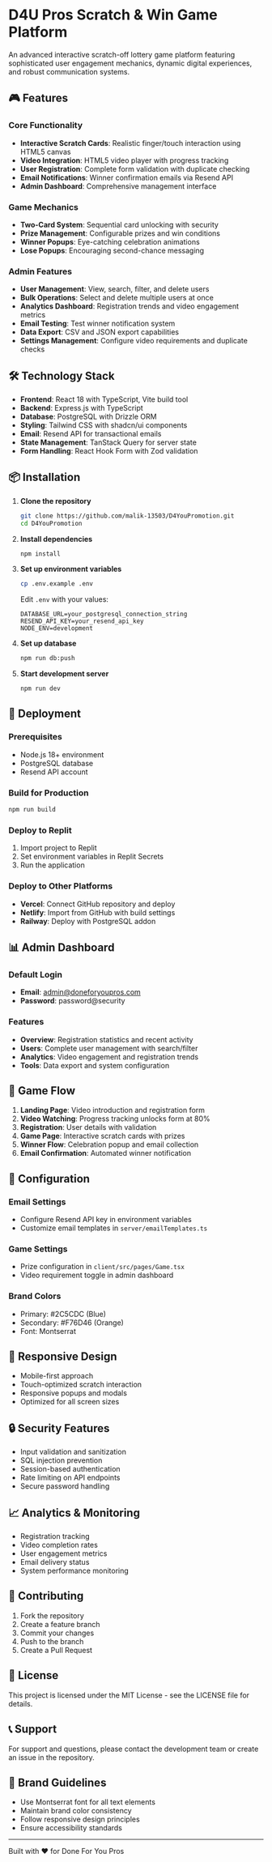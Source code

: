 # D4U Pros Scratch & Win Game Platform

An advanced interactive scratch-off lottery game platform featuring sophisticated user engagement mechanics, dynamic digital experiences, and robust communication systems.

## 🎮 Features

### Core Functionality
- **Interactive Scratch Cards**: Realistic finger/touch interaction using HTML5 canvas
- **Video Integration**: HTML5 video player with progress tracking
- **User Registration**: Complete form validation with duplicate checking
- **Email Notifications**: Winner confirmation emails via Resend API
- **Admin Dashboard**: Comprehensive management interface

### Game Mechanics
- **Two-Card System**: Sequential card unlocking with security
- **Prize Management**: Configurable prizes and win conditions
- **Winner Popups**: Eye-catching celebration animations
- **Lose Popups**: Encouraging second-chance messaging

### Admin Features
- **User Management**: View, search, filter, and delete users
- **Bulk Operations**: Select and delete multiple users at once
- **Analytics Dashboard**: Registration trends and video engagement metrics
- **Email Testing**: Test winner notification system
- **Data Export**: CSV and JSON export capabilities
- **Settings Management**: Configure video requirements and duplicate checks

## 🛠 Technology Stack

- **Frontend**: React 18 with TypeScript, Vite build tool
- **Backend**: Express.js with TypeScript
- **Database**: PostgreSQL with Drizzle ORM
- **Styling**: Tailwind CSS with shadcn/ui components
- **Email**: Resend API for transactional emails
- **State Management**: TanStack Query for server state
- **Form Handling**: React Hook Form with Zod validation

## 📦 Installation

1. **Clone the repository**
   ```bash
   git clone https://github.com/malik-13503/D4YouPromotion.git
   cd D4YouPromotion
   ```

2. **Install dependencies**
   ```bash
   npm install
   ```

3. **Set up environment variables**
   ```bash
   cp .env.example .env
   ```
   
   Edit `.env` with your values:
   ```
   DATABASE_URL=your_postgresql_connection_string
   RESEND_API_KEY=your_resend_api_key
   NODE_ENV=development
   ```

4. **Set up database**
   ```bash
   npm run db:push
   ```

5. **Start development server**
   ```bash
   npm run dev
   ```

## 🚀 Deployment

### Prerequisites
- Node.js 18+ environment
- PostgreSQL database
- Resend API account

### Build for Production
```bash
npm run build
```

### Deploy to Replit
1. Import project to Replit
2. Set environment variables in Replit Secrets
3. Run the application

### Deploy to Other Platforms
- **Vercel**: Connect GitHub repository and deploy
- **Netlify**: Import from GitHub with build settings
- **Railway**: Deploy with PostgreSQL addon

## 📊 Admin Dashboard

### Default Login
- **Email**: admin@doneforyoupros.com
- **Password**: password@security

### Features
- **Overview**: Registration statistics and recent activity
- **Users**: Complete user management with search/filter
- **Analytics**: Video engagement and registration trends
- **Tools**: Data export and system configuration

## 🎯 Game Flow

1. **Landing Page**: Video introduction and registration form
2. **Video Watching**: Progress tracking unlocks form at 80%
3. **Registration**: User details with validation
4. **Game Page**: Interactive scratch cards with prizes
5. **Winner Flow**: Celebration popup and email collection
6. **Email Confirmation**: Automated winner notification

## 🔧 Configuration

### Email Settings
- Configure Resend API key in environment variables
- Customize email templates in `server/emailTemplates.ts`

### Game Settings
- Prize configuration in `client/src/pages/Game.tsx`
- Video requirement toggle in admin dashboard

### Brand Colors
- Primary: #2C5CDC (Blue)
- Secondary: #F76D46 (Orange)
- Font: Montserrat

## 📱 Responsive Design

- Mobile-first approach
- Touch-optimized scratch interaction
- Responsive popups and modals
- Optimized for all screen sizes

## 🔒 Security Features

- Input validation and sanitization
- SQL injection prevention
- Session-based authentication
- Rate limiting on API endpoints
- Secure password handling

## 📈 Analytics & Monitoring

- Registration tracking
- Video completion rates
- User engagement metrics
- Email delivery status
- System performance monitoring

## 🤝 Contributing

1. Fork the repository
2. Create a feature branch
3. Commit your changes
4. Push to the branch
5. Create a Pull Request

## 📄 License

This project is licensed under the MIT License - see the LICENSE file for details.

## 📞 Support

For support and questions, please contact the development team or create an issue in the repository.

## 🎨 Brand Guidelines

- Use Montserrat font for all text elements
- Maintain brand color consistency
- Follow responsive design principles
- Ensure accessibility standards

---

Built with ❤️ for Done For You Pros